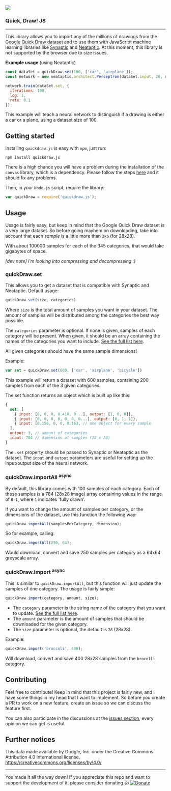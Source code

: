 ![](http://i.imgur.com/5AAzwr4.png)

### Quick, Draw! JS

<hr>

This library allows you to import any of the millions of drawings from the
[Google Quick Draw dataset](https://github.com/googlecreativelab/quickdraw-dataset)
and to use them with JavaScript machine learning libraries like
[Synaptic](https://github.com/cazala/synaptic) and
[Neataptic](https://github.com/wagenaartje/neataptic). At this moment, this
library is not supported by the browser due to size issues.

**Example usage** (using Neataptic)

```js
const dataSet = quickDraw.set(100, ['car', 'airplane']);
const network = new neataptic.architect.Perceptron(dataSet.input, 20, dataSet.output);

network.train(dataSet.set, {
  iterations: 100,
  log: 1,
  rate: 0.1
});
```

This example will teach a neural network to distinguish if a drawing is either
a car or a plane, using a dataset size of 100.

## Getting started
Installing `quickdraw.js` is easy with `npm`, just run:

```batch
npm install quickdraw.js
```

There is a high chance you will have a problem during the installation of the
`canvas` library, which is a dependency. Please follow the steps
[here](https://github.com/Automattic/node-canvas/wiki) and it should fix any
problems.

Then, in your `Node.js` script, require the library:

```js
var quickDraw = require('quickdraw.js');
```

## Usage
Usage is fairly easy, but keep in mind that the Google Quick Draw dataset is
a very large dataset. So before going mayhem on downloading, take into account
that each _sample_ is a little more than `2kb` (for 28x28).

With about 100000 samples for each of the 345 categories, that would take
gigabytes of space.

_[dev note] i'm looking into compressing and decompressing :)_

### quickDraw.set
This allows you to get a dataset that is compatible with Synaptic and Neataptic.
Default usage:

```js
quickDraw.set(size, categories)
```

Where `size` is the total amount of samples you want in your dataset. The amount
of samples will be distributed among the categories the best way possible.

The `categories` parameter is optional. If none is given, samples of each
category will be present. When given, it should be an array containing the
names of the categories you want to include.
[See the full list here](https://github.com/googlecreativelab/quickdraw-dataset/blob/master/categories.txt).

All given categories should have the same sample dimensions!

Example:

```js
var set = quickDraw.set(600, ['car', 'airplane', 'bicycle'])
```

This example will return a dataset with 600 samples, containing 200 samples from
each of the 3 given categories.

The set function returns an object which is built up like this:

```js
{
  set: [
    { input: [0, 0, 0, 0.418, 0...], output: [1, 0, 0]},
    { input: [0, 0, 0, 0, 0, 0, 0...], output: [0, 1, 1]},
    { input: [0.156, 0, 0, 0.163, // one object for every sample
  ],
  output: 3, // amount of categories
  input: 784 // dimension of samples (28 x 28)
}
```

The `.set` property should be passed to Synaptic or Neataptic as the dataset.
The `input` and `output` parameters are useful for setting up the input/output
size of the neural network.

### quickDraw.importAll <sup>async<sup>
By default, this library comes with 100 samples of each category. Each of these
samples is a 784 (28x28 image) array containing values in the range of `0-1`,
where `1` indicates 'fully drawn'.

If you want to change the amount of samples per category, or the dimensions
of the dataset, use this function the following way:

```js
quickDraw.importAll(samplesPerCategory, dimension);
```

So for example, calling:

```js
quickDraw.importAll(250, 64);
```

Would download, convert and save 250 samples per category as a 64x64 greyscale
array.

### quickDraw.import <sup>async<sup>
This is similar to `quickDraw.importAll`, but this function will just update
the samples of óne category. The usage is fairly simple:

```js
quickDraw.import(category, amount, size);
```

* The `category` parameter is the string name of the category that you want
to update. [See the full list here](https://github.com/googlecreativelab/quickdraw-dataset/blob/master/categories.txt).
* The `amount` parameter is the amount of samples that should be downloaded for
the given category.
* The `size` parameter is optional, the default is `28` (28x28).

Example:

```js
quickDraw.import('broccoli', 400);
```

Will download, convert and save 400 28x28 samples from the `brocolli` category.

## Contributing
Feel free to contribute! Keep in mind that this project is fairly new, and I
have some things in my head that I want to implement. So before you create a PR
to work on a new feature, create an issue so we can discuss the feature first.

You can also participate in the discussions at the [issues
section](https://github.com/wagenaartje/stocks.js/issues), every opinion we can
get is useful.

## Further notices
This data made available by Google, Inc. under the Creative Commons Attribution 4.0 International license.
https://creativecommons.org/licenses/by/4.0/

<hr>

You made it all the way down! If you appreciate this repo and want to support the development of it, please consider donating :thumbsup:
[![Donate](https://img.shields.io/badge/Donate-PayPal-green.svg)](https://www.paypal.com/cgi-bin/webscr?cmd=_s-xclick&hosted_button_id=CXS3G8NHBYEZE)
